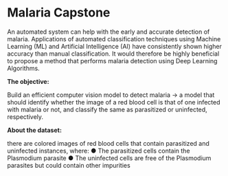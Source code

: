 # Malaria Capstone <br>

An automated system can help with the early and accurate detection of malaria. Applications of automated classification techniques using Machine Learning (ML) and Artificial Intelligence (AI) have consistently shown higher accuracy than manual classification. It would therefore be highly beneficial to propose a method that performs malaria detection using Deep Learning Algorithms.<br>

**The objective:** <br>

Build an efficient computer vision model to detect malaria -> a model that should identify whether the image of a red blood cell is that of one infected with malaria or not, and classify the same as parasitized or uninfected, respectively.

**About the dataset:**<br>

there are colored images of red blood cells that contain parasitized and uninfected instances, where: ● The parasitized cells contain the Plasmodium parasite ● The uninfected cells are free of the Plasmodium parasites but could contain other impurities
